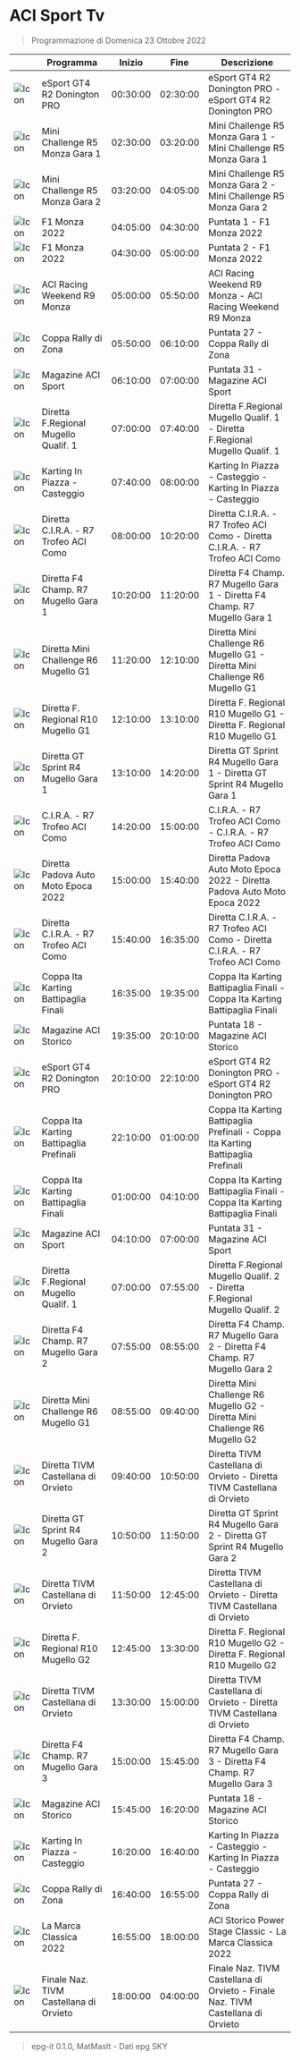 # ACI Sport Tv
> Programmazione di Domenica 23 Ottobre 2022

||Programma|Inizio|Fine|Descrizione|
|---|---|---|---|---|
|![Icon](https://guidatv.sky.it/uuid/SportCalcio_Cover_JgZRMKTlp.png)|eSport GT4 R2 Donington PRO|00:30:00|02:30:00|eSport GT4 R2 Donington PRO - eSport GT4 R2 Donington PRO
|![Icon](https://guidatv.sky.it/uuid/SportCalcio_Cover_JgZRMKTlp.png)|Mini Challenge R5 Monza Gara 1|02:30:00|03:20:00|Mini Challenge R5 Monza Gara 1 - Mini Challenge R5 Monza Gara 1
|![Icon](https://guidatv.sky.it/uuid/SportCalcio_Cover_JgZRMKTlp.png)|Mini Challenge R5 Monza Gara 2|03:20:00|04:05:00|Mini Challenge R5 Monza Gara 2 - Mini Challenge R5 Monza Gara 2
|![Icon](https://guidatv.sky.it/uuid/SportCalcio_Cover_JgZRMKTlp.png)|F1 Monza 2022|04:05:00|04:30:00|Puntata 1 - F1 Monza 2022
|![Icon](https://guidatv.sky.it/uuid/SportCalcio_Cover_JgZRMKTlp.png)|F1 Monza 2022|04:30:00|05:00:00|Puntata 2 - F1 Monza 2022
|![Icon](https://guidatv.sky.it/uuid/SportCalcio_Cover_JgZRMKTlp.png)|ACI Racing Weekend R9 Monza|05:00:00|05:50:00|ACI Racing Weekend R9 Monza - ACI Racing Weekend R9 Monza
|![Icon](https://guidatv.sky.it/uuid/SportCalcio_Cover_JgZRMKTlp.png)|Coppa Rally di Zona|05:50:00|06:10:00|Puntata 27 - Coppa Rally di Zona
|![Icon](https://guidatv.sky.it/uuid/SportCalcio_Cover_JgZRMKTlp.png)|Magazine ACI Sport|06:10:00|07:00:00|Puntata 31 - Magazine ACI Sport
|![Icon](https://guidatv.sky.it/uuid/SportCalcio_Cover_JgZRMKTlp.png)|Diretta F.Regional Mugello Qualif. 1|07:00:00|07:40:00|Diretta F.Regional Mugello Qualif. 1 - Diretta F.Regional Mugello Qualif. 1
|![Icon](https://guidatv.sky.it/uuid/SportCalcio_Cover_JgZRMKTlp.png)|Karting In Piazza - Casteggio|07:40:00|08:00:00|Karting In Piazza - Casteggio - Karting In Piazza - Casteggio
|![Icon](https://guidatv.sky.it/uuid/SportCalcio_Cover_JgZRMKTlp.png)|Diretta C.I.R.A. - R7 Trofeo ACI Como|08:00:00|10:20:00|Diretta C.I.R.A. - R7 Trofeo ACI Como - Diretta C.I.R.A. - R7 Trofeo ACI Como
|![Icon](https://guidatv.sky.it/uuid/SportCalcio_Cover_JgZRMKTlp.png)|Diretta F4 Champ. R7 Mugello Gara 1|10:20:00|11:20:00|Diretta F4 Champ. R7 Mugello Gara 1 - Diretta F4 Champ. R7 Mugello Gara 1
|![Icon](https://guidatv.sky.it/uuid/SportCalcio_Cover_JgZRMKTlp.png)|Diretta Mini Challenge R6 Mugello G1|11:20:00|12:10:00|Diretta Mini Challenge R6 Mugello G1 - Diretta Mini Challenge R6 Mugello G1
|![Icon](https://guidatv.sky.it/uuid/SportCalcio_Cover_JgZRMKTlp.png)|Diretta F. Regional R10 Mugello G1|12:10:00|13:10:00|Diretta F. Regional R10 Mugello G1 - Diretta F. Regional R10 Mugello G1
|![Icon](https://guidatv.sky.it/uuid/SportCalcio_Cover_JgZRMKTlp.png)|Diretta GT Sprint R4 Mugello Gara 1|13:10:00|14:20:00|Diretta GT Sprint R4 Mugello Gara 1 - Diretta GT Sprint R4 Mugello Gara 1
|![Icon](https://guidatv.sky.it/uuid/SportCalcio_Cover_JgZRMKTlp.png)|C.I.R.A. - R7 Trofeo ACI Como|14:20:00|15:00:00|C.I.R.A. - R7 Trofeo ACI Como - C.I.R.A. - R7 Trofeo ACI Como
|![Icon](https://guidatv.sky.it/uuid/SportCalcio_Cover_JgZRMKTlp.png)|Diretta Padova Auto Moto Epoca 2022|15:00:00|15:40:00|Diretta Padova Auto Moto Epoca 2022 - Diretta Padova Auto Moto Epoca 2022
|![Icon](https://guidatv.sky.it/uuid/SportCalcio_Cover_JgZRMKTlp.png)|Diretta C.I.R.A. - R7 Trofeo ACI Como|15:40:00|16:35:00|Diretta C.I.R.A. - R7 Trofeo ACI Como - Diretta C.I.R.A. - R7 Trofeo ACI Como
|![Icon](https://guidatv.sky.it/uuid/SportCalcio_Cover_JgZRMKTlp.png)|Coppa Ita Karting Battipaglia Finali|16:35:00|19:35:00|Coppa Ita Karting Battipaglia Finali - Coppa Ita Karting Battipaglia Finali
|![Icon](https://guidatv.sky.it/uuid/SportCalcio_Cover_JgZRMKTlp.png)|Magazine ACI Storico|19:35:00|20:10:00|Puntata 18 - Magazine ACI Storico
|![Icon](https://guidatv.sky.it/uuid/SportCalcio_Cover_JgZRMKTlp.png)|eSport GT4 R2 Donington PRO|20:10:00|22:10:00|eSport GT4 R2 Donington PRO - eSport GT4 R2 Donington PRO
|![Icon](https://guidatv.sky.it/uuid/SportCalcio_Cover_JgZRMKTlp.png)|Coppa Ita Karting Battipaglia Prefinali|22:10:00|01:00:00|Coppa Ita Karting Battipaglia Prefinali - Coppa Ita Karting Battipaglia Prefinali
|![Icon](https://guidatv.sky.it/uuid/SportCalcio_Cover_JgZRMKTlp.png)|Coppa Ita Karting Battipaglia Finali|01:00:00|04:10:00|Coppa Ita Karting Battipaglia Finali - Coppa Ita Karting Battipaglia Finali
|![Icon](https://guidatv.sky.it/uuid/SportCalcio_Cover_JgZRMKTlp.png)|Magazine ACI Sport|04:10:00|07:00:00|Puntata 31 - Magazine ACI Sport
|![Icon](https://guidatv.sky.it/uuid/SportCalcio_Cover_JgZRMKTlp.png)|Diretta F.Regional Mugello Qualif. 1|07:00:00|07:55:00|Diretta F.Regional Mugello Qualif. 2 - Diretta F.Regional Mugello Qualif. 2
|![Icon](https://guidatv.sky.it/uuid/SportCalcio_Cover_JgZRMKTlp.png)|Diretta F4 Champ. R7 Mugello Gara 2|07:55:00|08:55:00|Diretta F4 Champ. R7 Mugello Gara 2 - Diretta F4 Champ. R7 Mugello Gara 2
|![Icon](https://guidatv.sky.it/uuid/SportCalcio_Cover_JgZRMKTlp.png)|Diretta Mini Challenge R6 Mugello G1|08:55:00|09:40:00|Diretta Mini Challenge R6 Mugello G2 - Diretta Mini Challenge R6 Mugello G2
|![Icon](https://guidatv.sky.it/uuid/SportCalcio_Cover_JgZRMKTlp.png)|Diretta TIVM Castellana di Orvieto|09:40:00|10:50:00|Diretta TIVM Castellana di Orvieto - Diretta TIVM Castellana di Orvieto
|![Icon](https://guidatv.sky.it/uuid/SportCalcio_Cover_JgZRMKTlp.png)|Diretta GT Sprint R4 Mugello Gara 2|10:50:00|11:50:00|Diretta GT Sprint R4 Mugello Gara 2 - Diretta GT Sprint R4 Mugello Gara 2
|![Icon](https://guidatv.sky.it/uuid/SportCalcio_Cover_JgZRMKTlp.png)|Diretta TIVM Castellana di Orvieto|11:50:00|12:45:00|Diretta TIVM Castellana di Orvieto - Diretta TIVM Castellana di Orvieto
|![Icon](https://guidatv.sky.it/uuid/SportCalcio_Cover_JgZRMKTlp.png)|Diretta F. Regional R10 Mugello G2|12:45:00|13:30:00|Diretta F. Regional R10 Mugello G2 - Diretta F. Regional R10 Mugello G2
|![Icon](https://guidatv.sky.it/uuid/SportCalcio_Cover_JgZRMKTlp.png)|Diretta TIVM Castellana di Orvieto|13:30:00|15:00:00|Diretta TIVM Castellana di Orvieto - Diretta TIVM Castellana di Orvieto
|![Icon](https://guidatv.sky.it/uuid/SportCalcio_Cover_JgZRMKTlp.png)|Diretta F4 Champ. R7 Mugello Gara 3|15:00:00|15:45:00|Diretta F4 Champ. R7 Mugello Gara 3 - Diretta F4 Champ. R7 Mugello Gara 3
|![Icon](https://guidatv.sky.it/uuid/SportCalcio_Cover_JgZRMKTlp.png)|Magazine ACI Storico|15:45:00|16:20:00|Puntata 18 - Magazine ACI Storico
|![Icon](https://guidatv.sky.it/uuid/SportCalcio_Cover_JgZRMKTlp.png)|Karting In Piazza - Casteggio|16:20:00|16:40:00|Karting In Piazza - Casteggio - Karting In Piazza - Casteggio
|![Icon](https://guidatv.sky.it/uuid/SportCalcio_Cover_JgZRMKTlp.png)|Coppa Rally di Zona|16:40:00|16:55:00|Puntata 27 - Coppa Rally di Zona
|![Icon](https://guidatv.sky.it/uuid/SportCalcio_Cover_JgZRMKTlp.png)|La Marca Classica 2022|16:55:00|18:00:00|ACI Storico Power Stage Classic - La Marca Classica 2022
|![Icon](https://guidatv.sky.it/uuid/SportCalcio_Cover_JgZRMKTlp.png)|Finale Naz. TIVM Castellana di Orvieto|18:00:00|04:00:00|Finale Naz. TIVM Castellana di Orvieto - Finale Naz. TIVM Castellana di Orvieto



 > epg-it 0.1.0, MatMasIt - Dati epg SKY